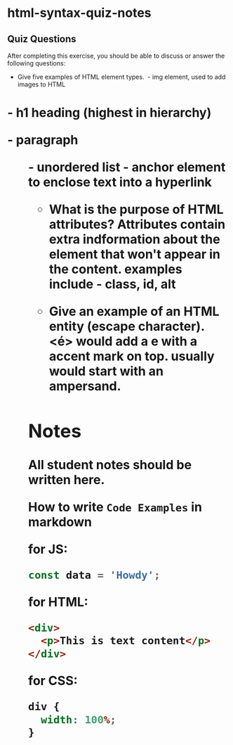 # html-syntax-quiz-notes

## Quiz Questions

After completing this exercise, you should be able to discuss or answer the following questions:

- Give five examples of HTML element types.
<IMG> - img element, used to add images to HTML
<h1> - h1 heading (highest in hierarchy)
<p> - paragraph
<ul> - unordered list
<a> - anchor element to enclose text into a hyperlink

- What is the purpose of HTML attributes?
  Attributes contain extra indformation about the element that won't appear in the content.
  examples include - class, id, alt

- Give an example of an HTML entity (escape character).
  <&eacute;> would add a e with a accent mark on top.
  usually would start with an ampersand.

## Notes

All student notes should be written here.

How to write `Code Examples` in markdown

for JS:

```javascript
const data = 'Howdy';
```

for HTML:

```html
<div>
  <p>This is text content</p>
</div>
```

for CSS:

```css
div {
  width: 100%;
}
```
